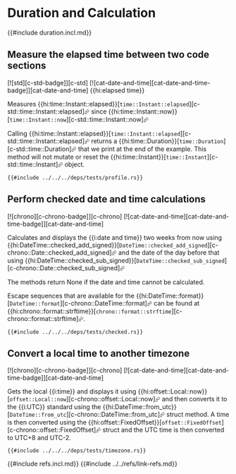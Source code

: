 # Duration and Calculation

{{#include duration.incl.md}}

## Measure the elapsed time between two code sections

[![std][c-std-badge]][c-std]  [![cat-date-and-time][cat-date-and-time-badge]][cat-date-and-time] {{hi:elapsed time}}

Measures {{hi:time::Instant::elapsed}}[`time::Instant::elapsed`][c-std::time::Instant::elapsed]⮳ since {{hi:time::Instant::now}}[`time::Instant::now`][c-std::time::Instant::now]⮳

Calling {{hi:time::Instant::elapsed}}[`time::Instant::elapsed`][c-std::time::Instant::elapsed]⮳ returns a {{hi:time::Duration}}[`time::Duration`][c-std::time::Duration]⮳ that we print at the end of the example. This method will not mutate or reset the {{hi:time::Instant}}[`time::Instant`][c-std::time::Instant]⮳ object.

```rust,editable
{{#include ../../../deps/tests/profile.rs}}
```

## Perform checked date and time calculations

[![chrono][c-chrono-badge]][c-chrono]  [![cat-date-and-time][cat-date-and-time-badge]][cat-date-and-time]

Calculates and displays the {{i:date and time}} two weeks from now using {{hi:DateTime::checked_add_signed}}[`DateTime::checked_add_signed`][c-chrono::Date::checked_add_signed]⮳ and the date of the day before that using {{hi:DateTime::checked_sub_signed}}[`DateTime::checked_sub_signed`][c-chrono::Date::checked_sub_signed]⮳

The methods return None if the date and time cannot be calculated.

Escape sequences that are available for the
{{hi:DateTime::format}}[`DateTime::format`][c-chrono::DateTime::format]⮳ can be found at {{hi:chrono::format::strftime}}[`chrono::format::strftime`][c-chrono::format::strftime]⮳.

```rust,editable
{{#include ../../../deps/tests/checked.rs}}
```

## Convert a local time to another timezone

[![chrono][c-chrono-badge]][c-chrono]  [![cat-date-and-time][cat-date-and-time-badge]][cat-date-and-time]

Gets the local {{i:time}} and displays it using {{hi:offset::Local::now}}[`offset::Local::now`][c-chrono::offset::Local::now]⮳ and then converts it to the {{i:UTC}} standard using the {{hi:DateTime::from_utc}}[`DateTime::from_utc`][c-chrono::DateTime::from_utc]⮳ struct method. A time is then converted using the {{hi:offset::FixedOffset}}[`offset::FixedOffset`][c-chrono::offset::FixedOffset]⮳ struct and the UTC time is then converted to UTC+8 and UTC-2.

```rust,editable
{{#include ../../../deps/tests/timezone.rs}}
```

{{#include refs.incl.md}}
{{#include ../../refs/link-refs.md}}
